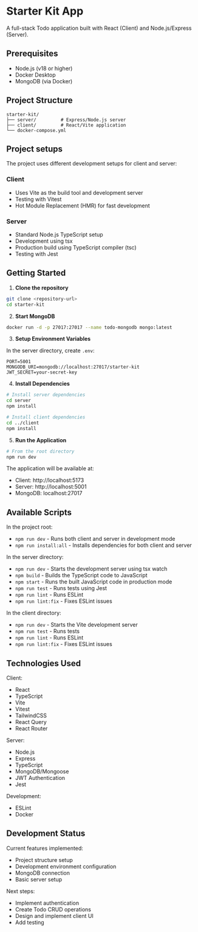 # Starter Kit App

A full-stack Todo application built with React (Client) and Node.js/Express (Server).

## Prerequisites

- Node.js (v18 or higher)
- Docker Desktop
- MongoDB (via Docker)

## Project Structure

```
starter-kit/
├── server/         # Express/Node.js server
├── client/         # React/Vite application
└── docker-compose.yml
```

## Project setups

The project uses different development setups for client and server:

### Client
- Uses Vite as the build tool and development server
- Testing with Vitest
- Hot Module Replacement (HMR) for fast development

### Server
- Standard Node.js TypeScript setup
- Development using tsx
- Production build using TypeScript compiler (tsc)
- Testing with Jest

## Getting Started

1. **Clone the repository**
```bash
git clone <repository-url>
cd starter-kit
```

2. **Start MongoDB**
```bash
docker run -d -p 27017:27017 --name todo-mongodb mongo:latest
```

3. **Setup Environment Variables**

In the server directory, create `.env`:
```
PORT=5001
MONGODB_URI=mongodb://localhost:27017/starter-kit
JWT_SECRET=your-secret-key
```

4. **Install Dependencies**
```bash
# Install server dependencies
cd server
npm install

# Install client dependencies
cd ../client
npm install
```

5. **Run the Application**
```bash
# From the root directory
npm run dev
```

The application will be available at:
- Client: http://localhost:5173
- Server: http://localhost:5001
- MongoDB: localhost:27017

## Available Scripts

In the project root:
- `npm run dev` - Runs both client and server in development mode
- `npm run install:all` - Installs dependencies for both client and server

In the server directory:
- `npm run dev` - Starts the development server using tsx watch
- `npm build` - Builds the TypeScript code to JavaScript
- `npm start` - Runs the built JavaScript code in production mode
- `npm run test` - Runs tests using Jest
- `npm run lint` - Runs ESLint
- `npm run lint:fix` - Fixes ESLint issues

In the client directory:
- `npm run dev` - Starts the Vite development server
- `npm run test` - Runs tests
- `npm run lint` - Runs ESLint
- `npm run lint:fix` - Fixes ESLint issues

## Technologies Used

Client:
- React
- TypeScript
- Vite
- Vitest
- TailwindCSS
- React Query
- React Router

Server:
- Node.js
- Express
- TypeScript
- MongoDB/Mongoose
- JWT Authentication
- Jest

Development:
- ESLint
- Docker

## Development Status

Current features implemented:
- Project structure setup
- Development environment configuration
- MongoDB connection
- Basic server setup

Next steps:
- Implement authentication
- Create Todo CRUD operations
- Design and implement client UI
- Add testing